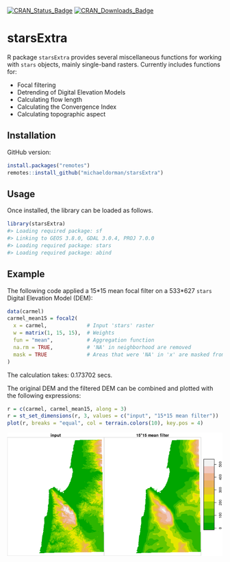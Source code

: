<!-- README.md is generated from README.Rmd. Please edit that file -->

[![CRAN\_Status\_Badge](http://www.r-pkg.org/badges/version-ago/starsExtra)](https://cran.r-project.org/package=starsExtra)
[![CRAN\_Downloads\_Badge](http://cranlogs.r-pkg.org/badges/last-month/starsExtra)](https://cran.r-project.org/package=starsExtra)

starsExtra
==========

R package `starsExtra` provides several miscellaneous functions for
working with `stars` objects, mainly single-band rasters. Currently
includes functions for:

-   Focal filtering
-   Detrending of Digital Elevation Models
-   Calculating flow length
-   Calculating the Convergence Index
-   Calculating topographic aspect

Installation
------------

GitHub version:

``` r
install.packages("remotes")
remotes::install_github("michaeldorman/starsExtra")
```

Usage
-----

Once installed, the library can be loaded as follows.

``` r
library(starsExtra)
#> Loading required package: sf
#> Linking to GEOS 3.8.0, GDAL 3.0.4, PROJ 7.0.0
#> Loading required package: stars
#> Loading required package: abind
```

Example
-------

The following code applied a 15\*15 mean focal filter on a 533\*627
`stars` Digital Elevation Model (DEM):

``` r
data(carmel)
carmel_mean15 = focal2(
  x = carmel,             # Input 'stars' raster
  w = matrix(1, 15, 15),  # Weights
  fun = "mean",           # Aggregation function
  na.rm = TRUE,           # 'NA' in neighborhood are removed
  mask = TRUE             # Areas that were 'NA' in 'x' are masked from result
)
```

The calculation takes: 0.173702 secs.

The original DEM and the filtered DEM can be combined and plotted with
the following expressions:

``` r
r = c(carmel, carmel_mean15, along = 3)
r = st_set_dimensions(r, 3, values = c("input", "15*15 mean filter"))
plot(r, breaks = "equal", col = terrain.colors(10), key.pos = 4)
```

![](README-focal-example-1.png)

